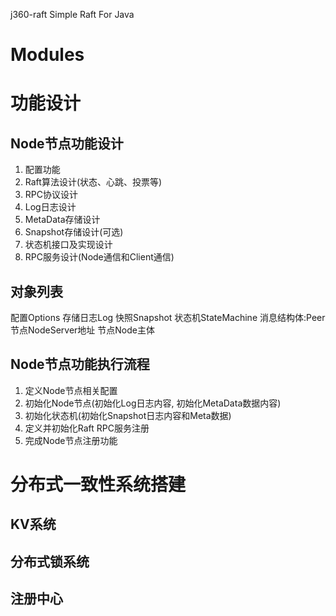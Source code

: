 j360-raft Simple Raft For Java

# Modules

# 功能设计

## Node节点功能设计

1. 配置功能
2. Raft算法设计(状态、心跳、投票等)
3. RPC协议设计
4. Log日志设计
5. MetaData存储设计
6. Snapshot存储设计(可选)
7. 状态机接口及实现设计
8. RPC服务设计(Node通信和Client通信)


## 对象列表

配置Options
存储日志Log
快照Snapshot
状态机StateMachine
消息结构体:Peer
节点NodeServer地址
节点Node主体


## Node节点功能执行流程

1. 定义Node节点相关配置
2. 初始化Node节点(初始化Log日志内容, 初始化MetaData数据内容)
3. 初始化状态机(初始化Snapshot日志内容和Meta数据)
4. 定义并初始化Raft RPC服务注册
5. 完成Node节点注册功能


# 分布式一致性系统搭建

## KV系统
## 分布式锁系统
## 注册中心
